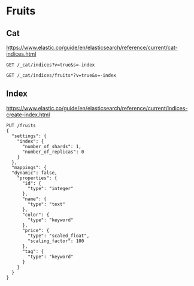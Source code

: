 # Fruits

## Cat

https://www.elastic.co/guide/en/elasticsearch/reference/current/cat-indices.html

```shell
GET /_cat/indices?v=true&s=-index
```

```shell
GET /_cat/indices/fruits*?v=true&s=-index
```

## Index

https://www.elastic.co/guide/en/elasticsearch/reference/current/indices-create-index.html

```shell
PUT /fruits
{
  "settings": {
    "index": {
      "number_of_shards": 1,
      "number_of_replicas": 0
    }
  },
  "mappings": {
  "dynamic": false,
    "properties": {
      "id": {
        "type": "integer"
      },
      "name": {
        "type": "text"
      },
      "color": {
        "type": "keyword"
      },
      "price": {
        "type": "scaled_float",
        "scaling_factor": 100
      },
      "tag": {
        "type": "keyword"
      }
    }
  }
}
```
